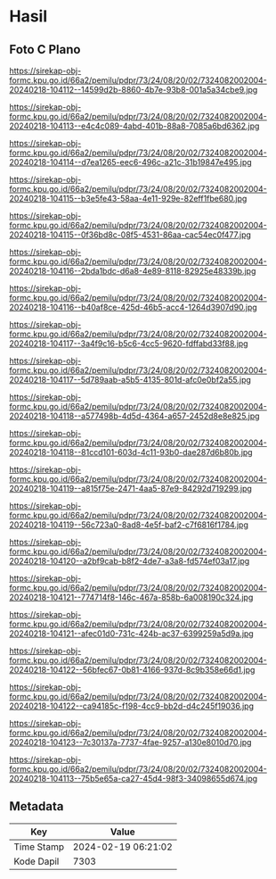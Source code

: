 # Hasil

## Foto C Plano

https://sirekap-obj-formc.kpu.go.id/66a2/pemilu/pdpr/73/24/08/20/02/7324082002004-20240218-104112--14599d2b-8860-4b7e-93b8-001a5a34cbe9.jpg

https://sirekap-obj-formc.kpu.go.id/66a2/pemilu/pdpr/73/24/08/20/02/7324082002004-20240218-104113--e4c4c089-4abd-401b-88a8-7085a6bd6362.jpg

https://sirekap-obj-formc.kpu.go.id/66a2/pemilu/pdpr/73/24/08/20/02/7324082002004-20240218-104114--d7ea1265-eec6-496c-a21c-31b19847e495.jpg

https://sirekap-obj-formc.kpu.go.id/66a2/pemilu/pdpr/73/24/08/20/02/7324082002004-20240218-104115--b3e5fe43-58aa-4e11-929e-82eff1fbe680.jpg

https://sirekap-obj-formc.kpu.go.id/66a2/pemilu/pdpr/73/24/08/20/02/7324082002004-20240218-104115--0f36bd8c-08f5-4531-86aa-cac54ec0f477.jpg

https://sirekap-obj-formc.kpu.go.id/66a2/pemilu/pdpr/73/24/08/20/02/7324082002004-20240218-104116--2bda1bdc-d6a8-4e89-8118-82925e48339b.jpg

https://sirekap-obj-formc.kpu.go.id/66a2/pemilu/pdpr/73/24/08/20/02/7324082002004-20240218-104116--b40af8ce-425d-46b5-acc4-1264d3907d90.jpg

https://sirekap-obj-formc.kpu.go.id/66a2/pemilu/pdpr/73/24/08/20/02/7324082002004-20240218-104117--3a4f9c16-b5c6-4cc5-9620-fdffabd33f88.jpg

https://sirekap-obj-formc.kpu.go.id/66a2/pemilu/pdpr/73/24/08/20/02/7324082002004-20240218-104117--5d789aab-a5b5-4135-801d-afc0e0bf2a55.jpg

https://sirekap-obj-formc.kpu.go.id/66a2/pemilu/pdpr/73/24/08/20/02/7324082002004-20240218-104118--a577498b-4d5d-4364-a657-2452d8e8e825.jpg

https://sirekap-obj-formc.kpu.go.id/66a2/pemilu/pdpr/73/24/08/20/02/7324082002004-20240218-104118--81ccd101-603d-4c11-93b0-dae287d6b80b.jpg

https://sirekap-obj-formc.kpu.go.id/66a2/pemilu/pdpr/73/24/08/20/02/7324082002004-20240218-104119--a815f75e-2471-4aa5-87e9-84292d719299.jpg

https://sirekap-obj-formc.kpu.go.id/66a2/pemilu/pdpr/73/24/08/20/02/7324082002004-20240218-104119--56c723a0-8ad8-4e5f-baf2-c7f6816f1784.jpg

https://sirekap-obj-formc.kpu.go.id/66a2/pemilu/pdpr/73/24/08/20/02/7324082002004-20240218-104120--a2bf9cab-b8f2-4de7-a3a8-fd574ef03a17.jpg

https://sirekap-obj-formc.kpu.go.id/66a2/pemilu/pdpr/73/24/08/20/02/7324082002004-20240218-104121--774714f8-146c-467a-858b-6a008190c324.jpg

https://sirekap-obj-formc.kpu.go.id/66a2/pemilu/pdpr/73/24/08/20/02/7324082002004-20240218-104121--afec01d0-731c-424b-ac37-6399259a5d9a.jpg

https://sirekap-obj-formc.kpu.go.id/66a2/pemilu/pdpr/73/24/08/20/02/7324082002004-20240218-104122--56bfec67-0b81-4166-937d-8c9b358e66d1.jpg

https://sirekap-obj-formc.kpu.go.id/66a2/pemilu/pdpr/73/24/08/20/02/7324082002004-20240218-104122--ca94185c-f198-4cc9-bb2d-d4c245f19036.jpg

https://sirekap-obj-formc.kpu.go.id/66a2/pemilu/pdpr/73/24/08/20/02/7324082002004-20240218-104123--7c30137a-7737-4fae-9257-a130e8010d70.jpg

https://sirekap-obj-formc.kpu.go.id/66a2/pemilu/pdpr/73/24/08/20/02/7324082002004-20240218-104113--75b5e65a-ca27-45d4-98f3-34098655d674.jpg


## Metadata

| Key        | Value               |
| ---------- | ------------------- |
| Time Stamp | 2024-02-19 06:21:02 |
| Kode Dapil | 7303                |



